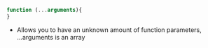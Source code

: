 ```js
function (...arguments){
}
```

- Allows you to have an unknown amount of function parameters, ...arguments is an array